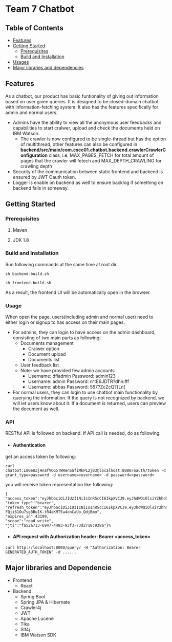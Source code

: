# Team 7 Chatbot

## Table of Contents

- [Features](#features)
- [Getting Started](#getting-started)
  - [Prerequisites](#prerequisites)
  - [Build and Installation](#build-and-installation)
- [Usages](#usage)
- [Major libraries and dependencies](#major-libraries-and-dependencie)

## Features

As a chatbot, our product has basic funtionality of giving out information based on user given queries. It is designed to be closed-domain chatbot with information-fetching system. It also has the features specifically for admin and normal users.


*  Admins have the ability to view all the anonymous user feedbacks and capabilities to start cralwer, upload and check the documents held on IBM Watson. 
    *  The crawler is now configured to be single-thread but has the option of multithread, other features can also be configured in __backend/src/main/com.cscc01.chatbot.backend.crawlerCrawlerConfiguration__ class, i.e. MAX_PAGES_FETCH for total amount of pages that the crawler will fetech and MAX_DEPTH_CRAWLING for crawling depth
*  Security of the communication between static frontend and backend is ensured by JWT Oauth token.
*  Logger is enable on backend as well to ensure backlog if something on backend fails in someway.


## Getting Started

### Prerequisites

1. Maven

2. JDK 1.8

### Build and Installation

Run following commands at the same time at root dir.

``sh backend-build.sh``


``sh frontend-build.sh``

As a result, the frontend UI will be automatically open in the browser.

### Usage

When open the page, users(including admin and normal user) need to either login or signup to has access on their main pages.


*  For admins, they can login to have access on the admin dashboard, consisting of two main parts as following:
    *  Documents management
        *  Cralwer option
        *  Document upload
        *  Documents list
    *  User feedback list
    *  Note: we have provided few admin accounts
        *  Username: dfiadmin Password: admin123
        *  Username: admin Password: n^:E6JDTR?dhn:#f
        *  Username: abbas Password: 557?ZcZcQ?}L$n$[
*  For normal users, they can login to use chatbot main functionality by querying the information. If the query is not recognized by backend, we will let users know about it. If a document is returned, users can preview the document as well.

### API
RESTful API is followed on backend. If API call is needed, do as following:

* #### Authentication

get an access token by following:
```
curl chatbot:L80eUZjHnafVOG5TWRenSGfiMkPL2j03@localhost:8080/oauth/token -d grant_type=password -d username=<username> -d password=<password>
```
you will receive token representation like following:
```
{
"access_token":"eyJhbGciOiJIUzI1NiIsInR5cCI6IkpXVCJ9.eyJhdWQiOlsiY2hhdGJvdFJlc3RBcGkiXSwidXNlcl9uYW1lIjoiYWRtaW4iLCJzY29wZSI6WyJyZWFkIiwid3JpdGUiXSwiZXhwIjoxNTYyODM5NzkyLCJhdXRob3JpdGllcyI6WyJBRE1JTiJdLCJqdGkiOiJmYTUyYTcxMy02OTQ3LTQ0ODMtOTNmMy03M2QyNzE4YzkzOGEiLCJjbGllbnRfaWQiOiJjaGF0Ym90In0.J85XvcjXP0qdBAGEcKEGrkAb29KdQ_b49fENKtaqciA",
"token_type":"bearer",
"refresh_token":"eyJhbGciOiJIUzI1NiIsInR5cCI6IkpXVCJ9.eyJhdWQiOlsiY2hhdGJvdFJlc3RBcGkiXSwidXNlcl9uYW1lIjoiYWRtaW4iLCJzY29wZSI6WyJyZWFkIiwid3JpdGUiXSwiYXRpIjoiZmE1MmE3MTMtNjk0Ny00NDgzLTkzZjMtNzNkMjcxOGM5MzhhIiwiZXhwIjoxNTY1Mzg4NTkyLCJhdXRob3JpdGllcyI6WyJBRE1JTiJdLCJqdGkiOiIxODJiNzgwYi1jNmI2LTRiYjgtYjk0Mi00OTY5ZjQ3YmQxOGEiLCJjbGllbnRfaWQiOiJjaGF0Ym90In0.wV-FQji61Ou7sgBBuIK-tR4aKMT5a4onCaUo_QdjBmo",
"expires_in":43199,
"scope":"read write",
"jti":"fa52a713-6947-4483-93f3-73d2718c938a"}%
```

* #### API request with Authorization header: Bearer <access_token>
```
curl http://localhost:8080/query/ -H “Authorization: Bearer GENERATED_AUTH_TOKEN” -d ......
```

## Major libraries and Dependencie

* Frontend
    * React
* Backend
    * Spring Boot
    * Spring JPA & Hibernate
    * Crawler4j
    * JWT
    * Apache Lucene
    * Tika
    * Slf4j
    * IBM Watson SDK
